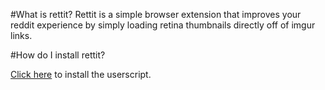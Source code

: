 #What is rettit?
Rettit is a simple browser extension that improves your reddit experience by simply loading retina thumbnails directly off of imgur links.

#How do I install rettit?

[Click here](https://github.com/Vartan/Rettit/raw/master/Rettit.user.js) to install the userscript.
